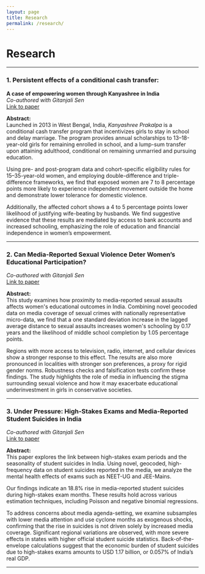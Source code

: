 ```yaml
---
layout: page
title: Research
permalink: /research/
---
```

<link rel="stylesheet" type="text/css" href="/assets/css/research.css">

# Research

---

### 1. Persistent effects of a conditional cash transfer:  
**A case of empowering women through Kanyashree in India**  
*Co-authored with Gitanjali Sen*  
[Link to paper](#)

**Abstract:**  
Launched in 2013 in West Bengal, India, *Kanyashree Prakalpa* is a conditional cash transfer program that incentivizes girls to stay in school and delay marriage. The program provides annual scholarships to 13–18-year-old girls for remaining enrolled in school, and a lump-sum transfer upon attaining adulthood, conditional on remaining unmarried and pursuing education.

Using pre- and post-program data and cohort-specific eligibility rules for 15–35-year-old women, and employing double-difference and triple-difference frameworks, we find that exposed women are 7 to 8 percentage points more likely to experience independent movement outside the home and demonstrate lower tolerance for domestic violence. 

Additionally, the affected cohort shows a 4 to 5 percentage points lower likelihood of justifying wife-beating by husbands. We find suggestive evidence that these results are mediated by access to bank accounts and increased schooling, emphasizing the role of education and financial independence in women’s empowerment.

---

### 2. Can Media-Reported Sexual Violence Deter Women’s Educational Participation?  
*Co-authored with Gitanjali Sen*  
[Link to paper](#)

**Abstract:**  
This study examines how proximity to media-reported sexual assaults affects women's educational outcomes in India. Combining novel geocoded data on media coverage of sexual crimes with nationally representative micro-data, we find that a one standard deviation increase in the lagged average distance to sexual assaults increases women's schooling by 0.17 years and the likelihood of middle school completion by 1.05 percentage points.

Regions with more access to television, radio, internet, and cellular devices show a stronger response to this effect. The results are also more pronounced in localities with stronger son preferences, a proxy for rigid gender norms. Robustness checks and falsification tests confirm these findings. The study highlights the role of media in influencing the stigma surrounding sexual violence and how it may exacerbate educational underinvestment in girls in conservative societies.

---

### 3. Under Pressure: High-Stakes Exams and Media-Reported Student Suicides in India  
*Co-authored with Gitanjali Sen*  
[Link to paper](#)

**Abstract:**  
This paper explores the link between high-stakes exam periods and the seasonality of student suicides in India. Using novel, geocoded, high-frequency data on student suicides reported in the media, we analyze the mental health effects of exams such as NEET-UG and JEE-Mains.

Our findings indicate an 18.8% rise in media-reported student suicides during high-stakes exam months. These results hold across various estimation techniques, including Poisson and negative binomial regressions. 

To address concerns about media agenda-setting, we examine subsamples with lower media attention and use cyclone months as exogenous shocks, confirming that the rise in suicides is not driven solely by increased media coverage. Significant regional variations are observed, with more severe effects in states with higher official student suicide statistics. Back-of-the-envelope calculations suggest that the economic burden of student suicides due to high-stakes exams amounts to USD 1.17 billion, or 0.057% of India’s real GDP.

---

